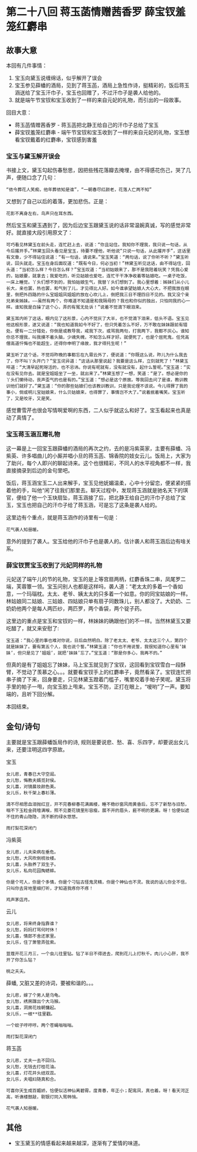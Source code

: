 # 第二十八回 蒋玉菡情赠茜香罗 薛宝钗羞笼红麝串 

## 故事大意

本回有几件事情：
1. 宝玉向黛玉说缠绵话，似乎解开了误会
2. 宝玉参见薛蟠的酒局，见到了蒋玉菡，酒局上急性作诗，挺精彩的，饭后蒋玉涵送给了宝玉汗巾子，宝玉也回赠了，不过汗巾子是袭人给他的。
3. 就是端午节宝钗和宝玉收到了一样的来自元妃的礼物，而引出的一段故事。

回目大意：

* 蒋玉菡情赠茜香罗 - 蒋玉菡把北静王给自己的汗巾子总给了宝玉
* 薛宝钗羞笼红麝串 - 端午节宝钗和宝玉收到了一样的来自元妃的礼物，宝玉想看宝钗戴着的红麝串，宝钗感到害羞


### 宝玉与黛玉解开误会

书接上文，黛玉勾起伤春愁思，因把些残花落瓣去掩埋，由不得感花伤己，哭了几声，便随口念了几句：

```shell
“侬今葬花人笑痴，他年葬侬知是谁”，“一朝春尽红颜老，花落人亡两不知”
```
又想到了自己以后的着落，更加悲伤。正是：

```shell
花影不离身左右，鸟声只在耳东西。
```
然后宝玉和黛玉遇到了，因为后边宝玉跟黛玉说的话非常温婉真诚，写的感觉非常好。就直接大段引用原文了：

```shell
可巧看见林黛玉在前头走，连忙赶上去，说道：“你且站住。我知你不理我，我只说一句话，从今后撂开手。”林黛玉回头看见是宝玉，待要不理他，听他说“只说一句话，从此撂开手”，这话里有文章，少不得站住说道：“有一句话，请说来。”宝玉笑道：“两句话，说了你听不听？”黛玉听说，回头就走。宝玉在身后面叹道：“既有今日，何必当初！”林黛玉听见这话，由不得站住，回头道：“当初怎么样？今日怎么样？”宝玉叹道：“当初姑娘来了，那不是我陪着玩笑？凭我心爱的，姑娘要，就拿去；我爱吃的，听见姑娘也爱吃，连忙干干净净收着等姑娘吃。一桌子吃饭，一床上睡觉。丫头们想不到的，我怕姑娘生气，我替丫头们想到了。我心里想着：姊妹们从小儿长大，亲也罢，热也罢，和气到了儿，才见得比人好。如今谁承望姑娘人大心大，不把我放在眼里，倒把外四路的什么宝姐姐凤姐姐的放在心坎儿上，倒把我三日不理四日不见的。我又没个亲兄弟亲姊妹。——虽然有两个，你难道不知道是和我隔母的？我也和你似的独出，只怕同我的心一样。谁知我是白操了这个心，弄的有冤无处诉！”说着不觉滴下眼泪来。

黛玉耳内听了这话，眼内见了这形景，心内不觉灰了大半，也不觉滴下泪来，低头不语。宝玉见他这般形景，遂又说道：“我也知道我如今不好了，但只凭着怎么不好，万不敢在妹妹跟前有错处。便有一二分错处，你倒是或教导我，戒我下次，或骂我两句，打我两下，我都不灰心。谁知你总不理我，叫我摸不着头脑，少魂失魄，不知怎么样才好。就便死了，也是个屈死鬼，任凭高僧高道忏悔也不能超生，还得你申明了缘故，我才得托生呢！”

黛玉听了这个话，不觉将昨晚的事都忘在九霄云外了，便说道：“你既这么说，昨儿为什么我去了，你不叫丫头开门？”宝玉诧异道：“这话从那里说起？我要是这么样，立刻就死了！”林黛玉啐道：“大清早起死呀活的，也不忌讳。你说有呢就有，没有就没有，起什么誓呢。”宝玉道：“实在没有见你去。就是宝姐姐坐了一坐，就出来了。”林黛玉想了一想，笑道：“是了。想必是你的丫头们懒待动，丧声歪气的也是有的。”宝玉道：“想必是这个原故。等我回去问了是谁，教训教训他们就好了。”黛玉道：“你的那些姑娘们也该教训教训，只是我论理不该说。今儿得罪了我的事小，倘或明儿宝姑娘来，什么贝姑娘来，也得罪了，事情岂不大了。”说着抿着嘴笑。宝玉听了，又是咬牙，又是笑。
```

感觉曹雪芹也很会写情啊爱啊的东西，二人似乎就这么和好了。宝玉看起来也真是动了真情了。

### 宝玉蒋玉涵互赠礼物

这一幕是上一回宝玉跟薛蟠的酒局的再次之约，去的是冯紫英家，主要有薛蟠、冯紫英、许多唱曲儿的小厮并唱小旦的蒋玉菡、锦香院的妓女云儿。饭局上，大家为了助兴，每个人即兴的聊起诗来。这个也很精彩，不同人的水平视角都不一样，我直接摘录到后边的金句里吧。

饭后，蒋玉涵宝玉二人出来解手，宝玉见他妩媚温柔，心中十分留恋，便紧紧的搭着他的手，叫他“闲了往我们那里去。聊天过程中，发现蒋玉涵就是驰名天下的琪官，便给了他一个玉玦扇坠，蒋玉涵接了后，把北静王给自己的汗巾子总给了宝玉，宝玉也把自己的汗巾子给了蒋玉涵，可是忘了这条是袭人给的。

这里边有个重点，就是蒋玉涵作的诗里有一句是：

```shell
花气袭人知昼暖。
```
意外的提到了袭人。宝玉给他的汗巾子也是袭人的。估计袭人和蒋玉涵后边有啥关系。

### 薛宝钗贾宝玉收到了元妃同样的礼物

元妃送了端午儿的节的礼物，宝玉的是上等宫扇两柄，红麝香珠二串，凤尾罗二端，芙蓉簟一领。宝玉问别人也都是这样吗，袭人道：“老太太的多着一个香如意，一个玛瑙枕。太太、老爷、姨太太的只多着一个如意。你的同宝姑娘的一样。林姑娘同二姑娘、三姑娘、四姑娘只单有扇子同数珠儿，别人都没了。大奶奶、二奶奶他两个是每人两匹纱，两匹罗，两个香袋，两个锭子药。

这里边的重点是宝玉和宝钗的一样，林妹妹的确跟他们的不一样。当然林黛玉又要吃醋了，就又来安慰了:

```shell
宝玉道：“我心里的事也难对你说，日后自然明白。除了老太太、老爷、太太这三个人，第四个就是妹妹了。要有第五个人，我也说个誓。”林黛玉道：“你也不用说誓，我很知道你心里有‘妹妹’，但只是见了‘姐姐’，就把‘妹妹’忘了。”宝玉道：“那是你多心，我再不的。”
```

但真的是有了姐姐忘了妹妹，马上宝玉就见到了宝钗，这回看到宝钗雪白一段酥臂，不觉动了羡慕之心。。。就要看宝钗手上的红麝串子，竟然看呆了。宝钗连忙把串子摘了下来，回身要走，只见林黛玉蹬着门槛子，嘴里咬着手帕子笑呢。黛玉将手里的帕子一甩，向宝玉脸上甩来。宝玉不防，正打在眼上，“嗳哟”了一声。要知端的，且听下回分解。


本回结束。

## 金句/诗句

主要就是宝玉跟薛蟠饭局作的诗, 规则是要说悲、愁、喜、乐四字，却要说出女儿来，还要注明这四字原故。

宝玉
```shell
女儿悲，青春已大守空闺。　
女儿愁，悔教夫婿觅封侯。
女儿喜，对镜晨妆颜色美。
女儿乐，秋千架上春衫薄。

滴不尽相思血泪抛红豆，开不完春柳春花满画楼，睡不稳纱窗风雨黄昏后，忘不了新愁与旧愁，咽不下玉粒金莼噎满喉，照不见菱花镜里形容瘦。展不开的眉头，捱不明的更漏。呀！恰便似遮不住的青山隐隐，流不断的绿水悠悠。

雨打梨花深闭门
```

冯紫英
```shell
女儿悲，儿夫染病在垂危。
女儿愁，大风吹倒梳妆楼。
女儿喜，头胎养了双生子。
女儿乐，私向花园掏蟋蟀。

你是个可人，你是个多情，你是个刁钻古怪鬼灵精，你是个神仙也不灵。我说的话儿你全不信，只叫你去背地里细打听，才知道我疼你不疼！

鸡声茅店月。
```

云儿
```shell
女儿悲，将来终身指靠谁？　
女儿愁，妈妈打骂何时休！
女儿喜，情郎不舍还家里。
女儿乐，住了箫管弄弦索。

荳蔻开花三月三，一个虫儿往里钻。钻了半日不得进去，爬到花儿上打秋千。肉儿小心肝，我不开了你怎么钻？

桃之夭夭。
```

薛蟠, 又脏又差的诗词，要被和谐的。。。
```shell
女儿悲，嫁了个男人是乌龟。
女儿愁，绣房蹿出个大马猴。
女儿喜，洞房花烛朝慵起。
女儿乐，一根**往里戳。

一个蚊子哼哼哼。两个苍蝇嗡嗡嗡。

雨打梨花深闭门
```

蒋玉菡
```shell
女儿悲，丈夫一去不回归。　
女儿愁，无钱去打桂花油。　
女儿喜，灯花并头结双蕊。
女儿乐，夫唱妇随真和合。

可喜你天生成百媚娇，恰便似活神仙离碧霄。度青春，年正小；配鸾凤，真也着。呀！看天河正高，听谯楼鼓敲，剔银灯同入鸳帏悄。

花气袭人知昼暖。
```


## 其他

* 宝玉黛玉的情感看起来越来越深，逐渐有了爱情的味道。
